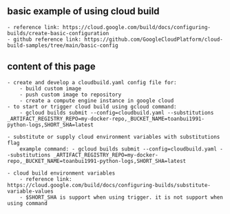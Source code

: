 ## basic example of using cloud build
    - reference link: https://cloud.google.com/build/docs/configuring-builds/create-basic-configuration
    - github reference link: https://github.com/GoogleCloudPlatform/cloud-build-samples/tree/main/basic-config

## content of this page
    - create and develop a cloudbuild.yaml config file for:
        - build custom image
        - push custom image to repository
        - create a compute engine instance in google cloud
    - to start or trigger cloud build using gcloud command:
        - gcloud builds submit --config=cloudbuild.yaml --substitutions _ARTIFACT_REGISTRY_REPO=my-docker-repo,_BUCKET_NAME=toanbui1991-python-logs,SHORT_SHA=latest

    - substitute or supply cloud environment variables with substitutions flag
        example command: - gcloud builds submit --config=cloudbuild.yaml --substitutions _ARTIFACT_REGISTRY_REPO=my-docker-repo,_BUCKET_NAME=toanbui1991-python-logs,SHORT_SHA=latest

    - cloud build environment variables
        - reference link:  https://cloud.google.com/build/docs/configuring-builds/substitute-variable-values
        - $SHORT_SHA is support when using trigger. it is not support when using command